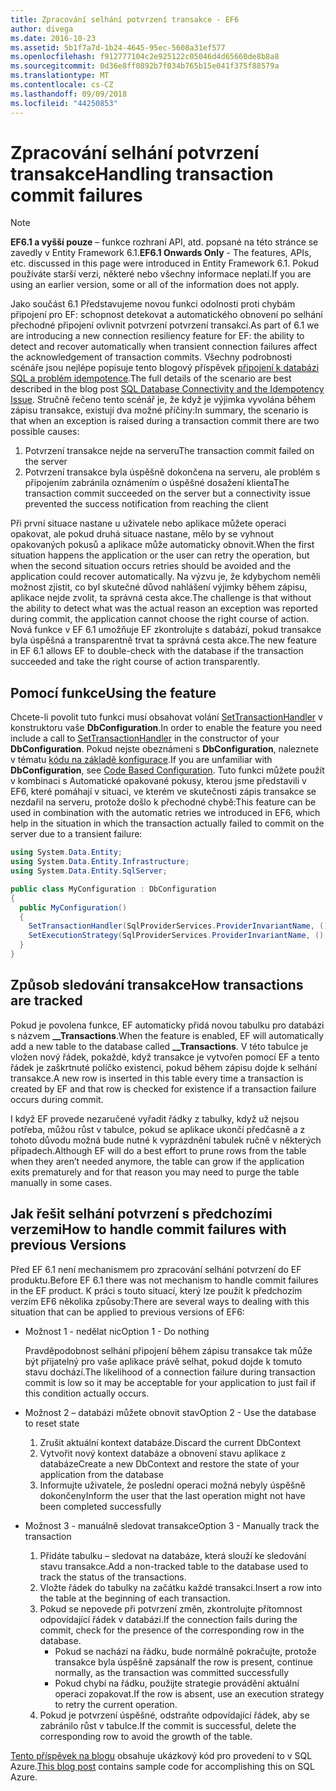 ```yaml
---
title: Zpracování selhání potvrzení transakce - EF6
author: divega
ms.date: 2016-10-23
ms.assetid: 5b1f7a7d-1b24-4645-95ec-5608a31ef577
ms.openlocfilehash: f912777104c2e925122c05046d4d65660de8b8a8
ms.sourcegitcommit: 0d36e8ff0892b7f034b765b15e041f375f88579a
ms.translationtype: MT
ms.contentlocale: cs-CZ
ms.lasthandoff: 09/09/2018
ms.locfileid: "44250853"
---
```

# <a name="handling-transaction-commit-failures"></a><span data-ttu-id="f07b3-102">Zpracování selhání potvrzení transakce</span><span class="sxs-lookup"><span data-stu-id="f07b3-102">Handling transaction commit failures</span></span>
> [!NOTE]
> <span data-ttu-id="f07b3-103">**EF6.1 a vyšší pouze** – funkce rozhraní API, atd. popsané na této stránce se zavedly v Entity Framework 6.1.</span><span class="sxs-lookup"><span data-stu-id="f07b3-103">**EF6.1 Onwards Only** - The features, APIs, etc. discussed in this page were introduced in Entity Framework 6.1.</span></span> <span data-ttu-id="f07b3-104">Pokud používáte starší verzi, některé nebo všechny informace neplatí.</span><span class="sxs-lookup"><span data-stu-id="f07b3-104">If you are using an earlier version, some or all of the information does not apply.</span></span>  

<span data-ttu-id="f07b3-105">Jako součást 6.1 Představujeme novou funkci odolnosti proti chybám připojení pro EF: schopnost detekovat a automatického obnovení po selhání přechodné připojení ovlivnit potvrzení potvrzení transakcí.</span><span class="sxs-lookup"><span data-stu-id="f07b3-105">As part of 6.1 we are introducing a new connection resiliency feature for EF: the ability to detect and recover automatically when transient connection failures affect the acknowledgement of transaction commits.</span></span> <span data-ttu-id="f07b3-106">Všechny podrobnosti scénáře jsou nejlépe popisuje tento blogový příspěvek [připojení k databázi SQL a problém idempotence](http://blogs.msdn.com/b/adonet/archive/2013/03/11/sql-database-connectivity-and-the-idempotency-issue.aspx).</span><span class="sxs-lookup"><span data-stu-id="f07b3-106">The full details of the scenario are best described in the blog post [SQL Database Connectivity and the Idempotency Issue](http://blogs.msdn.com/b/adonet/archive/2013/03/11/sql-database-connectivity-and-the-idempotency-issue.aspx).</span></span>  <span data-ttu-id="f07b3-107">Stručně řečeno tento scénář je, že když je výjimka vyvolána během zápisu transakce, existují dva možné příčiny:</span><span class="sxs-lookup"><span data-stu-id="f07b3-107">In summary, the scenario is that when an exception is raised during a transaction commit there are two possible causes:</span></span>  

1. <span data-ttu-id="f07b3-108">Potvrzení transakce nejde na serveru</span><span class="sxs-lookup"><span data-stu-id="f07b3-108">The transaction commit failed on the server</span></span>
2. <span data-ttu-id="f07b3-109">Potvrzení transakce byla úspěšně dokončena na serveru, ale problém s připojením zabránila oznámením o úspěšné dosažení klienta</span><span class="sxs-lookup"><span data-stu-id="f07b3-109">The transaction commit succeeded on the server but a connectivity issue prevented the success notification from reaching the client</span></span>  

<span data-ttu-id="f07b3-110">Při první situace nastane u uživatele nebo aplikace můžete operaci opakovat, ale pokud druhá situace nastane, mělo by se vyhnout opakovaných pokusů a aplikace může automaticky obnovit.</span><span class="sxs-lookup"><span data-stu-id="f07b3-110">When the first situation happens the application or the user can retry the operation, but when the second situation occurs retries should be avoided and the application could recover automatically.</span></span> <span data-ttu-id="f07b3-111">Na výzvu je, že kdybychom neměli možnost zjistit, co byl skutečné důvod nahlášení výjimky během zápisu, aplikace nejde zvolit, ta správná cesta akce.</span><span class="sxs-lookup"><span data-stu-id="f07b3-111">The challenge is that without the ability to detect what was the actual reason an exception was reported during commit, the application cannot choose the right course of action.</span></span> <span data-ttu-id="f07b3-112">Nová funkce v EF 6.1 umožňuje EF zkontrolujte s databází, pokud transakce byla úspěšná a transparentně trvat ta správná cesta akce.</span><span class="sxs-lookup"><span data-stu-id="f07b3-112">The new feature in EF 6.1 allows EF to double-check with the database if the transaction succeeded and take the right course of action transparently.</span></span>  

## <a name="using-the-feature"></a><span data-ttu-id="f07b3-113">Pomocí funkce</span><span class="sxs-lookup"><span data-stu-id="f07b3-113">Using the feature</span></span>  

<span data-ttu-id="f07b3-114">Chcete-li povolit tuto funkci musí obsahovat volání [SetTransactionHandler](https://msdn.microsoft.com/library/system.data.entity.dbconfiguration.setdefaulttransactionhandler.aspx) v konstruktoru vaše **DbConfiguration**.</span><span class="sxs-lookup"><span data-stu-id="f07b3-114">In order to enable the feature you need include a call to [SetTransactionHandler](https://msdn.microsoft.com/library/system.data.entity.dbconfiguration.setdefaulttransactionhandler.aspx) in the constructor of your **DbConfiguration**.</span></span> <span data-ttu-id="f07b3-115">Pokud nejste obeznámeni s **DbConfiguration**, naleznete v tématu [kódu na základě konfigurace](~/ef6/fundamentals/configuring/code-based.md).</span><span class="sxs-lookup"><span data-stu-id="f07b3-115">If you are unfamiliar with **DbConfiguration**, see [Code Based Configuration](~/ef6/fundamentals/configuring/code-based.md).</span></span> <span data-ttu-id="f07b3-116">Tuto funkci můžete použít v kombinaci s Automatické opakované pokusy, kterou jsme představili v EF6, které pomáhají v situaci, ve kterém ve skutečnosti zápis transakce se nezdařil na serveru, protože došlo k přechodné chybě:</span><span class="sxs-lookup"><span data-stu-id="f07b3-116">This feature can be used in combination with the automatic retries we introduced in EF6, which help in the situation in which the transaction actually failed to commit on the server due to a transient failure:</span></span>  

``` csharp
using System.Data.Entity;
using System.Data.Entity.Infrastructure;
using System.Data.Entity.SqlServer;

public class MyConfiguration : DbConfiguration  
{
  public MyConfiguration()  
  {  
    SetTransactionHandler(SqlProviderServices.ProviderInvariantName, () => new CommitFailureHandler());  
    SetExecutionStrategy(SqlProviderServices.ProviderInvariantName, () => new SqlAzureExecutionStrategy());  
  }  
}
```  

## <a name="how-transactions-are-tracked"></a><span data-ttu-id="f07b3-117">Způsob sledování transakce</span><span class="sxs-lookup"><span data-stu-id="f07b3-117">How transactions are tracked</span></span>  

<span data-ttu-id="f07b3-118">Pokud je povolena funkce, EF automaticky přidá novou tabulku pro databázi s názvem **__Transactions**.</span><span class="sxs-lookup"><span data-stu-id="f07b3-118">When the feature is enabled, EF will automatically add a new table to the database called **__Transactions**.</span></span> <span data-ttu-id="f07b3-119">V této tabulce je vložen nový řádek, pokaždé, když transakce je vytvořen pomocí EF a tento řádek je zaškrtnuté políčko existenci, pokud během zápisu dojde k selhání transakce.</span><span class="sxs-lookup"><span data-stu-id="f07b3-119">A new row is inserted in this table every time a transaction is created by EF and that row is checked for existence if a transaction failure occurs during commit.</span></span>  

<span data-ttu-id="f07b3-120">I když EF provede nezaručené vyřadit řádky z tabulky, když už nejsou potřeba, můžou růst v tabulce, pokud se aplikace ukončí předčasně a z tohoto důvodu možná bude nutné k vyprázdnění tabulek ručně v některých případech.</span><span class="sxs-lookup"><span data-stu-id="f07b3-120">Although EF will do a best effort to prune rows from the table when they aren’t needed anymore, the table can grow if the application exits prematurely and for that reason you may need to purge the table manually in some cases.</span></span>  

## <a name="how-to-handle-commit-failures-with-previous-versions"></a><span data-ttu-id="f07b3-121">Jak řešit selhání potvrzení s předchozími verzemi</span><span class="sxs-lookup"><span data-stu-id="f07b3-121">How to handle commit failures with previous Versions</span></span>

<span data-ttu-id="f07b3-122">Před EF 6.1 není mechanismem pro zpracování selhání potvrzení do EF produktu.</span><span class="sxs-lookup"><span data-stu-id="f07b3-122">Before EF 6.1 there was not mechanism to handle commit failures in the EF product.</span></span> <span data-ttu-id="f07b3-123">K práci s touto situací, který lze použít k předchozím verzím EF6 několika způsoby:</span><span class="sxs-lookup"><span data-stu-id="f07b3-123">There are several ways to dealing with this situation that can be applied to previous versions of EF6:</span></span>  

* <span data-ttu-id="f07b3-124">Možnost 1 - nedělat nic</span><span class="sxs-lookup"><span data-stu-id="f07b3-124">Option 1 - Do nothing</span></span>  

  <span data-ttu-id="f07b3-125">Pravděpodobnost selhání připojení během zápisu transakce tak může být přijatelný pro vaše aplikace právě selhat, pokud dojde k tomuto stavu dochází.</span><span class="sxs-lookup"><span data-stu-id="f07b3-125">The likelihood of a connection failure during transaction commit is low so it may be acceptable for your application to just fail if this condition actually occurs.</span></span>  

* <span data-ttu-id="f07b3-126">Možnost 2 – databázi můžete obnovit stav</span><span class="sxs-lookup"><span data-stu-id="f07b3-126">Option 2 - Use the database to reset state</span></span>  

  1. <span data-ttu-id="f07b3-127">Zrušit aktuální kontext databáze.</span><span class="sxs-lookup"><span data-stu-id="f07b3-127">Discard the current DbContext</span></span>  
  2. <span data-ttu-id="f07b3-128">Vytvořit nový kontext databáze a obnovení stavu aplikace z databáze</span><span class="sxs-lookup"><span data-stu-id="f07b3-128">Create a new DbContext and restore the state of your application from the database</span></span>  
  3. <span data-ttu-id="f07b3-129">Informujte uživatele, že poslední operaci možná nebyly úspěšně dokončeny</span><span class="sxs-lookup"><span data-stu-id="f07b3-129">Inform the user that the last operation might not have been completed successfully</span></span>  

* <span data-ttu-id="f07b3-130">Možnost 3 - manuálně sledovat transakce</span><span class="sxs-lookup"><span data-stu-id="f07b3-130">Option 3 - Manually track the transaction</span></span>  

  1. <span data-ttu-id="f07b3-131">Přidáte tabulku – sledovat na databáze, která slouží ke sledování stavu transakce.</span><span class="sxs-lookup"><span data-stu-id="f07b3-131">Add a non-tracked table to the database used to track the status of the transactions.</span></span>  
  2. <span data-ttu-id="f07b3-132">Vložte řádek do tabulky na začátku každé transakci.</span><span class="sxs-lookup"><span data-stu-id="f07b3-132">Insert a row into the table at the beginning of each transaction.</span></span>  
  3. <span data-ttu-id="f07b3-133">Pokud se nepovede při potvrzení změn, zkontrolujte přítomnost odpovídající řádek v databázi.</span><span class="sxs-lookup"><span data-stu-id="f07b3-133">If the connection fails during the commit, check for the presence of the corresponding row in the database.</span></span>  
     - <span data-ttu-id="f07b3-134">Pokud se nachází na řádku, bude normálně pokračujte, protože transakce byla úspěšně zapsána</span><span class="sxs-lookup"><span data-stu-id="f07b3-134">If the row is present, continue normally, as the transaction was committed successfully</span></span>  
     - <span data-ttu-id="f07b3-135">Pokud chybí na řádku, použijte strategie provádění aktuální operaci zopakovat.</span><span class="sxs-lookup"><span data-stu-id="f07b3-135">If the row is absent, use an execution strategy to retry the current operation.</span></span>  
  4. <span data-ttu-id="f07b3-136">Pokud je potvrzení úspěšné, odstraňte odpovídající řádek, aby se zabránilo růst v tabulce.</span><span class="sxs-lookup"><span data-stu-id="f07b3-136">If the commit is successful, delete the corresponding row to avoid the growth of the table.</span></span>  

<span data-ttu-id="f07b3-137">[Tento příspěvek na blogu](http://blogs.msdn.com/b/adonet/archive/2013/03/11/sql-database-connectivity-and-the-idempotency-issue.aspx) obsahuje ukázkový kód pro provedení to v SQL Azure.</span><span class="sxs-lookup"><span data-stu-id="f07b3-137">[This blog post](http://blogs.msdn.com/b/adonet/archive/2013/03/11/sql-database-connectivity-and-the-idempotency-issue.aspx) contains sample code for accomplishing this on SQL Azure.</span></span>  
